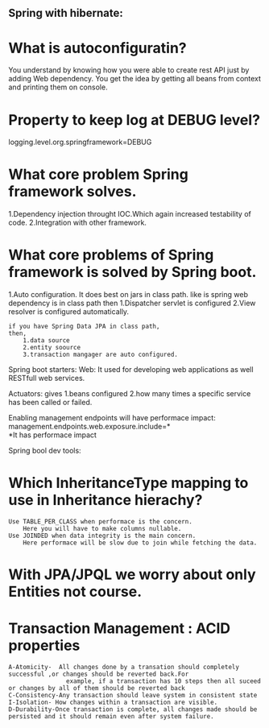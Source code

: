 ## Spring with hibernate:

# What is autoconfiguratin?
You understand by knowing how you were able to create rest API just by adding Web dependency.
You get the idea by getting all beans from context and printing them on console.

# Property to keep log at DEBUG level?

logging.level.org.springframework=DEBUG

# What core problem Spring framework solves.
1.Dependency injection throught IOC.Which again increased testability of code.
2.Integration with other framework.

# What core problems of Spring framework is solved by Spring boot.

1.Auto configuration. It  does best on jars in class path.
	like is spring web dependency is in class path
	then 
		1.Dispatcher servlet is configured
		2.View resolver is configured automatically.
		
	if you have Spring Data JPA in class path,
	then,
		1.data source
		2.entity soource
		3.transaction mangager are auto configured.
		
		
Spring boot starters:
	Web:
	It used for developing web applications as well RESTfull web services.

Actuators:
	gives
	1.beans configured
	2.how many times a specific service has been called or failed.
	

 Enabling management endpoints will have performace impact:
management.endpoints.web.exposure.include=*  
 *It has performace impact

Spring bool dev tools:


# Which InheritanceType mapping to use in Inheritance hierachy?
	Use TABLE_PER_CLASS when performace is the concern.
		Here you will have to make columns nullable.
	Use JOINDED when data integrity is the main concern.
		Here performace will be slow due to join while fetching the data.
	
	
# With JPA/JPQL we worry about only Entities not course.


# Transaction Management : ACID properties

	A-Atomicity-  All changes done by a transation should completely successful ,or changes should be reverted back.For
					example, if a transaction has 10 steps then all suceed or changes by all of them should be reverted back
	C-Consistency-Any transaction should leave system in consistent state
	I-Isolation- How changes within a transaction are visible.
	D-Durability-Once transaction is complete, all changes made should be persisted and it should remain even after system failure.
	
